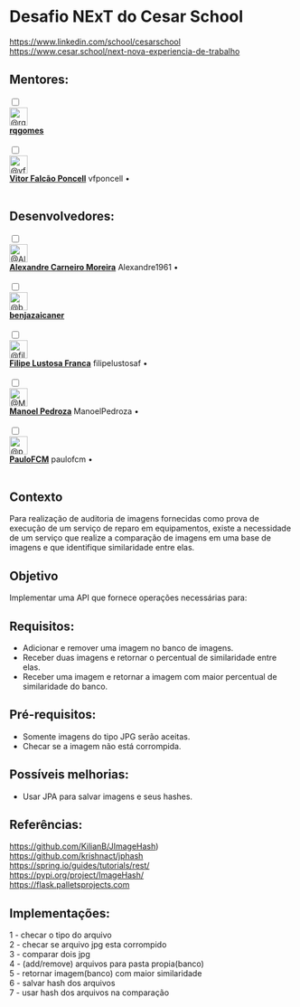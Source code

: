 # Desafio NExT do Cesar School<br>

https://www.linkedin.com/school/cesarschool<br>
https://www.cesar.school/next-nova-experiencia-de-trabalho<br>

## Mentores:<br>
</div>
        <div class="Box-row clearfix d-flex flex-items-center js-repo-access-entry adminable">
            <input type="checkbox"
              class="js-bulk-actions-toggle"
              id="user-11619154"
              name="user_ids[]"
              value="11619154"
              aria-label="user rqgomes"
              data-check-all-item >
            <div class="mx-3">
  <a href="https://github.com/rqgomes">
    <img class="avatar avatar-user" data-hovercard-type="user" data-hovercard-url="/users/rqgomes/hovercard" data-octo-click="hovercard-link-click" data-octo-dimensions="link_type:self" src="https://avatars.githubusercontent.com/u/11619154?s=64&amp;v=4" width="32" height="32" alt="@rqgomes" />
  </a>
</div>

<div class="d-flex flex-column flex-auto col-6">
  <a href="https://github.com/rqgomes"><strong>rqgomes</strong></a>
  <span class="f6 color-fg-muted">

  </span>
</div>

<br>
        </div>
        <div class="Box-row clearfix d-flex flex-items-center js-repo-access-entry adminable">
            <input type="checkbox"
              class="js-bulk-actions-toggle"
              id="user-26016900"
              name="user_ids[]"
              value="26016900"
              aria-label="user Vitor Falcão Poncell"
              data-check-all-item >
            <div class="mx-3">
  <a href="https://github.com/vfponcell">
    <img class="avatar avatar-user" data-hovercard-type="user" data-hovercard-url="/users/vfponcell/hovercard" data-octo-click="hovercard-link-click" data-octo-dimensions="link_type:self" src="https://avatars.githubusercontent.com/u/26016900?s=64&amp;v=4" width="32" height="32" alt="@vfponcell" />
  </a>
</div>

<div class="d-flex flex-column flex-auto col-6">
  <a href="https://github.com/vfponcell"><strong>Vitor Falcão Poncell</strong></a>
  <span class="f6 color-fg-muted">
      vfponcell
      &bull;
  </span>
</div>
<br>


## Desenvolvedores:<br>


<div class="Box-row clearfix d-flex flex-items-center js-repo-access-entry adminable">
            <input type="checkbox"
              class="js-bulk-actions-toggle"
              id="user-68691730"
              name="user_ids[]"
              value="68691730"
              aria-label="user Alexandre Carneiro Moreira"
              data-check-all-item >
            <div class="mx-3">
  <a href="https://github.com/Alexandre1961">
    <img class="avatar avatar-user" data-hovercard-type="user" data-hovercard-url="/users/Alexandre1961/hovercard" data-octo-click="hovercard-link-click" data-octo-dimensions="link_type:self" src="https://avatars.githubusercontent.com/u/68691730?s=64&amp;v=4" width="32" height="32" alt="@Alexandre1961" />
  </a>
</div>

<div class="d-flex flex-column flex-auto col-6">
  <a href="https://github.com/Alexandre1961"><strong>Alexandre Carneiro Moreira</strong></a>
  <span class="f6 color-fg-muted">
      Alexandre1961
      &bull;
</span>
</div>
<br>
        <div class="Box-row clearfix d-flex flex-items-center js-repo-access-entry adminable">
            <input type="checkbox"
              class="js-bulk-actions-toggle"
              id="user-76746671"
              name="user_ids[]"
              value="76746671"
              aria-label="user benjazaicaner"
              data-check-all-item >
            <div class="mx-3">
  <a href="https://github.com/benjazaicaner">
    <img class="avatar avatar-user" data-hovercard-type="user" data-hovercard-url="/users/benjazaicaner/hovercard" data-octo-click="hovercard-link-click" data-octo-dimensions="link_type:self" src="https://avatars.githubusercontent.com/u/76746671?s=64&amp;v=4" width="32" height="32" alt="@benjazaicaner" />
  </a>
</div>

<div class="d-flex flex-column flex-auto col-6">
  <a href="https://github.com/benjazaicaner"><strong>benjazaicaner</strong></a>
  <span class="f6 color-fg-muted">

  </span>
</div>
<br>
        <div class="Box-row clearfix d-flex flex-items-center js-repo-access-entry adminable">
            <input type="checkbox"
              class="js-bulk-actions-toggle"
              id="user-89435108"
              name="user_ids[]"
              value="89435108"
              aria-label="user Filipe Lustosa Franca"
              data-check-all-item >
            <div class="mx-3">
  <a href="https://github.com/filipelustosaf">
    <img class="avatar avatar-user" data-hovercard-type="user" data-hovercard-url="/users/filipelustosaf/hovercard" data-octo-click="hovercard-link-click" data-octo-dimensions="link_type:self" src="https://avatars.githubusercontent.com/u/89435108?s=64&amp;v=4" width="32" height="32" alt="@filipelustosaf" />
  </a>
</div>

<div class="d-flex flex-column flex-auto col-6">
  <a href="https://github.com/filipelustosaf"><strong>Filipe Lustosa Franca</strong></a>
  <span class="f6 color-fg-muted">
      filipelustosaf
      &bull;
  </span>
</div>
<br>
        <div class="Box-row clearfix d-flex flex-items-center js-repo-access-entry adminable">
            <input type="checkbox"
              class="js-bulk-actions-toggle"
              id="user-89464376"
              name="user_ids[]"
              value="89464376"
              aria-label="user Manoel Pedroza"
              data-check-all-item >
            <div class="mx-3">
  <a href="https://github.com/ManoelPedroza">
    <img class="avatar avatar-user" data-hovercard-type="user" data-hovercard-url="/users/ManoelPedroza/hovercard" data-octo-click="hovercard-link-click" data-octo-dimensions="link_type:self" src="https://avatars.githubusercontent.com/u/89464376?s=64&amp;v=4" width="32" height="32" alt="@ManoelPedroza" />
  </a>
</div>

<div class="d-flex flex-column flex-auto col-6">
  <a href="https://github.com/ManoelPedroza"><strong>Manoel Pedroza</strong></a>
  <span class="f6 color-fg-muted">
      ManoelPedroza
      &bull;
  </span>
</div>
<br>
</div>
        <div class="Box-row clearfix d-flex flex-items-center js-repo-access-entry adminable">
            <input type="checkbox"
              class="js-bulk-actions-toggle"
              id="user-88798677"
              name="user_ids[]"
              value="88798677"
              aria-label="user PauloFCM"
              data-check-all-item >
            <div class="mx-3">
  <a href="https://github.com/paulofcm">
    <img class="avatar avatar-user" data-hovercard-type="user" data-hovercard-url="/users/paulofcm/hovercard" data-octo-click="hovercard-link-click" data-octo-dimensions="link_type:self" src="https://avatars.githubusercontent.com/u/88798677?s=64&amp;v=4" width="32" height="32" alt="@paulofcm" />
  </a>
</div>

<div class="d-flex flex-column flex-auto col-6">
  <a href="https://github.com/paulofcm"><strong>PauloFCM</strong></a>
  <span class="f6 color-fg-muted">
      paulofcm
      &bull;

  </span>
</div>

<br>

## Contexto<br>
Para realização de auditoria de imagens fornecidas como prova de execução de um serviço de reparo em equipamentos, existe a necessidade de um serviço que realize a comparação de imagens em uma base de imagens e que identifique similaridade entre elas.

## Objetivo<br>
Implementar uma API que fornece operações necessárias para:<br>

## Requisitos:<br>
 - Adicionar e remover uma imagem no banco de imagens.<br>
 - Receber duas imagens e retornar o percentual de similaridade entre elas.<br>
 - Receber uma imagem e retornar a imagem com maior percentual de similaridade do banco.<br>

## Pré-requisitos:<br>
 - Somente imagens do tipo JPG serão aceitas.<br>
 - Checar se a imagem não está corrompida.<br>

## Possíveis melhorias:<br>
 - Usar JPA para salvar imagens e seus hashes.<br>

## Referências:<br>
https://github.com/KilianB/JImageHash)<br>
https://github.com/krishnact/jphash<br>
https://spring.io/guides/tutorials/rest/<br>
https://pypi.org/project/ImageHash/<br>
https://flask.palletsprojects.com<br>

## Implementações:<br>
1 - checar o tipo do arquivo<br>
2 - checar se arquivo jpg esta corrompido<br>
3 - comparar dois jpg<br>
4 - (add/remove) arquivos para pasta propia(banco)<br>
5 - retornar imagem(banco) com maior similaridade<br>
6 - salvar hash dos arquivos<br>
7 - usar hash dos arquivos na comparação<br>
 
